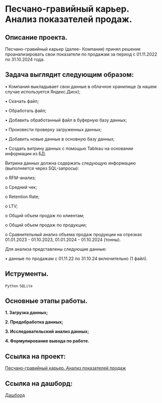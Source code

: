 # Песчано-гравийный карьер. Анализ показателей продаж.

## Описание проекта.

Песчано-гравийный карьер (далее- Компания) принял решение проанализировать свои показатели по продажам за период с 01.11.2022 по 31.10.2024 года.

## Задача выглядит следующим образом:

• Компания выкладывает свои данные в облачное хранилище (в нашем случае используется Яндекс.Диск);

• Скачать файл;

• Обработать файл;

• Добавить обработанный файл в буферную базу данных;

• Произвести проверку загруженных данных;

• Добавить новые данные в основную базу данных;

• Создать витрину данных с помощью Tableau на основании информации из БД.

Витрина данных должна содержать следующую информацию (выполняется через SQL-запросы):

o RFM-анализ;

o Средний чек;

o Retention Rate;

o LTV;

o Общий объем продаж по клиентам;

o Общий объем продаж по продукции;

o Сравнительный анализ объема продаж продукции на отрезках 01.01.2023 - 01.10.2023, 01.01.2024 - 01.10.2024 (тонны).

Для анализа представлены следующие данные:

• данные по продажам с 01.11.22 по 31.10.24 включительно (1 файл).

## Иструменты.

```Python``` ```SQLite```

## Основные этапы работы.

__1. Загрузка данных;__

__2. Предобработка данных;__

__3. Исследовательский анализ данных;__

__4. Формулирование вывода по работе.__

## Ссылка на проект:

[Песчано-гравийный карьер. Анализ показателей продаж](https://github.com/i13th/Sand_and_gravel_quarry/blob/main/%D0%9F%D0%B5%D1%81%D1%87%D0%B0%D0%BD%D0%BE-%D0%B3%D1%80%D0%B0%D0%B2%D0%B8%D0%B9%D0%BD%D1%8B%D0%B9%20%D0%BA%D0%B0%D1%80%D1%8C%D0%B5%D1%80(sales).ipynb)

## Ссылка на дашборд:

[Дашборд](https://public.tableau.com/app/profile/roman.ivashov/viz/-_17385263174370/Story1)
